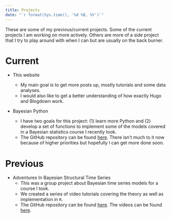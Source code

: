 ```yaml
---
title: Projects
date: "`r format(Sys.time(), '%d %B, %Y')`"
---
```


These are some of my previous/current projects. Some of the current projects I am working on more actively. Others are more of a side project that I try to play around with when I can but are usually on the back burner.

# Current

* This website
    + My main goal is to get more posts up, mostly tutorials and some data analyses.
    + I would also like to get a better understanding of how exactly Hugo and Blogdown work.
    
* Bayesian Python
    + I have two goals for this project: (1) learn more Python and (2) develop a set of  functions to implement some of the models covered in a Bayesian statistics course I recently took.
    + The GitHub repository can be found [here](https://github.com/asbates/bayes-stats). There isn't much to it now because of higher priorities but hopefully I can get more done soon.
    
    
# Previous
    
* Adventures In Bayesian Structural Time Series
    + This was a group project about Bayesian time series models for a course I took.
    + We created a series of video tutorials covering the theory as well as implementation in `R`.
    + The GitHub repository can be found [here](https://github.com/asbates/bayes-time-series). The videos can be found [here](https://www.youtube.com/playlist?list=PLWHTeWZGJD5ZOYv3HFsUgQG0CnPRVycbu&jct=rLRp14kqRdyMaj9ax612ar_YeSt0gQ&disable_polymer=true).

